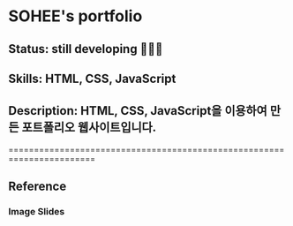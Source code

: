# SOHEE's portfolio
## Status: still developing 👩🏻‍💻
## Skills: HTML, CSS, JavaScript 
## Description: HTML, CSS, JavaScript을 이용하여 만든 포트폴리오 웹사이트입니다. 


=======================================================================
## Reference
### Image Slides
